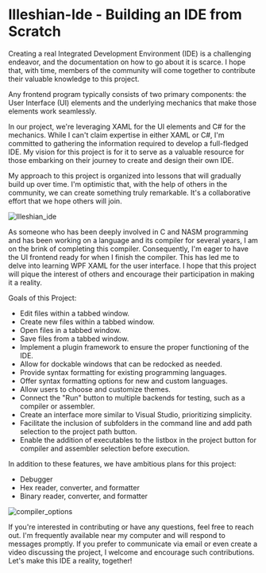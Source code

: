 # Illeshian-Ide - Building an IDE from Scratch

Creating a real Integrated Development Environment (IDE) is a challenging endeavor, and the documentation on how to go about it is scarce. I hope that, with time, members of the community will come together to contribute their valuable knowledge to this project.

Any frontend program typically consists of two primary components: the User Interface (UI) elements and the underlying mechanics that make those elements work seamlessly.

In our project, we're leveraging XAML for the UI elements and C# for the mechanics. While I can't claim expertise in either XAML or C#, I'm committed to gathering the information required to develop a full-fledged IDE. My vision for this project is for it to serve as a valuable resource for those embarking on their journey to create and design their own IDE.

My approach to this project is organized into lessons that will gradually build up over time. I'm optimistic that, with the help of others in the community, we can create something truly remarkable. It's a collaborative effort that we hope others will join.

![Illeshian_ide](https://github.com/ravenleeblack/Illeshian-Ide/assets/76606152/59f95599-8e48-4abe-a98e-481588dc6ae5)

As someone who has been deeply involved in C and NASM programming and has been working on a language and its compiler for several years, I am on the brink of completing this compiler. Consequently, I'm eager to have the UI frontend ready for when I finish the compiler. This has led me to delve into learning WPF XAML for the user interface. I hope that this project will pique the interest of others and encourage their participation in making it a reality.


Goals of this Project:

- Edit files within a tabbed window.
- Create new files within a tabbed window.
- Open files in a tabbed window.
- Save files from a tabbed window.
- Implement a plugin framework to ensure the proper functioning of the IDE.
- Allow for dockable windows that can be redocked as needed.
- Provide syntax formatting for existing programming languages.
- Offer syntax formatting options for new and custom languages.
- Allow users to choose and customize themes.
- Connect the "Run" button to multiple backends for testing, such as a compiler or assembler.
- Create an interface more similar to Visual Studio, prioritizing simplicity.
- Facilitate the inclusion of subfolders in the command line and add path selection to the project path button.
- Enable the addition of executables to the listbox in the project button for compiler and assembler selection before execution.

In addition to these features, we have ambitious plans for this project:
- Debugger
- Hex reader, converter, and formatter
- Binary reader, converter, and formatter

![compiler_options](https://github.com/ravenleeblack/Illeshian-Ide/assets/76606152/aedea48b-15cb-4834-8d80-f31305f03432)

If you're interested in contributing or have any questions, feel free to reach out. I'm frequently available near my computer and will respond to messages promptly. If you prefer to communicate via email or even create a video discussing the project, I welcome and encourage such contributions. Let's make this IDE a reality, together!
